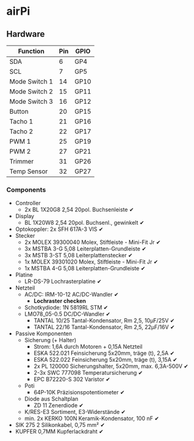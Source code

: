 # airPi


## Hardware

| Function      | Pin | GPIO |
|---------------|-----|------|
| SDA           | 6   | GP4  |
| SCL           | 7   | GP5  |
| Mode Switch 1 | 14  | GP10 |
| Mode Switch 2 | 15  | GP11 |
| Mode Switch 3 | 16  | GP12 |
| Button        | 20  | GP15 |
| Tacho 1       | 21  | GP16 |
| Tacho 2       | 22  | GP17 |
| PWM 1         | 25  | GP19 |
| PWM 2         | 27  | GP21 |
| Trimmer       | 31  | GP26 |
| Temp Sensor   | 32  | GP27 |

### Components

- Controller
  - 2x BL 1X20G8 2,54 20pol. Buchsenleiste ✔
- Display
  - BL 1X20W8 2,54 20pol. Buchsenl., gewinkelt ✔
- Optokoppler: 2x SFH 617A-3 VIS ✔
- Stecker
  - 2x MOLEX 39300040 Molex, Stiftleiste - Mini-Fit Jr ✔
  - 3x MSTBA 3-G 5,08 Leiterplatten-Grundleiste ✔
  - 3x MSTB 3-ST 5,08 Leiterplattenstecker ✔
  - 1x MOLEX 39301020 Molex, Stiftleiste - Mini-Fit Jr ✔
  - 1x MSTBA 4-G 5,08 Leiterplatten-Grundleiste ✔
- Platine
  - LR-DS-79 Lochrasterplatine ✔
- Netzteil
  - AC/DC: IRM-10-12 AC/DC-Wandler ✔
    - **Lochraster checken**
  - Schotkydiode: 1N 5819RL STM ✔
  - LMO78_05-0.5 DC/DC-Wandler ✔
    - TANTAL 10/25 Tantal-Kondensator, Rm 2,5, 10µF/25V ✔
    - TANTAL 22/16 Tantal-Kondensator, Rm 2,5, 22µF/16V ✔
- Passive Komponenten
  - Sicherung (+ Halter)
    - Strom: 1,6A durch Motoren + 0,15A Netzteil
    - ESKA 522.021 Feinsicherung 5x20mm, träge (t), 2,5A ✔
    - ESKA 522.022 Feinsicherung 5x20mm, träge (t), 3,15A ✔
    - 2x PL 120000 Sicherungshalter, 5x20mm, max. 6,3A-500V ✔
    - 2-3x SWC 777098 Temperatursicherung ✔
    - EPC B72220-S 302 Varistor ✔
  - Poti
    - 64P-10K Präzisionspotentiometer ✔
  - Diode aus Schaltplan
    - ZD 11 Zenerdiode ✔
  - K/RES-E3 Sortiment, E3-Widerstände ✔
  - min. 2x KERKO 100N Keramik-Kondensator, 100 nF ✔
- SIK 275 2 Silikonkabel, 0,75 mm² ✔
- KUPFER 0,7MM Kupferlackdraht ✔
